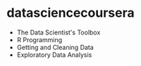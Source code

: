 # datasciencecoursera
- The Data Scientist's Toolbox
- R Programming
- Getting and Cleaning Data 
- Exploratory Data Analysis


